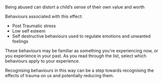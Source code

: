 Being abused can distort a child’s sense of their own value and worth

Behaviours associated with this effect:

- Post Traumatic stress 
- Low self esteem 
- Self destructive behaviours used to regulate emotions and unwanted feelings
 
These behaviours may be familiar as something you're experiencing now, or you experience in your past. As you read through the list, select which behaviours apply to your experience.

Recognising behaviours  in this way can be a step towards recognising the effects  of trauma on us  and potentially reducing them.